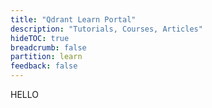 ```yaml
---
title: "Qdrant Learn Portal"
description: "Tutorials, Courses, Articles"
hideTOC: true
breadcrumb: false
partition: learn
feedback: false
---
```




HELLO
